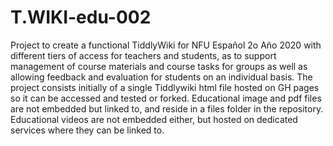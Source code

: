 # T.WIKI-edu-002
Project to create a functional TiddlyWiki for NFU Español 2o Año 2020 with different tiers of access for teachers and students, as to support management of course materials and course tasks for groups as well as allowing feedback and evaluation for students on an individual basis. The project consists initially of a single Tiddlywiki html file hosted on GH pages so it can be accessed and tested or forked. Educational image and pdf files are not embedded but linked to, and reside in a files folder in the repository. Educational videos are not embedded either, but hosted on dedicated services where they can be linked to.
